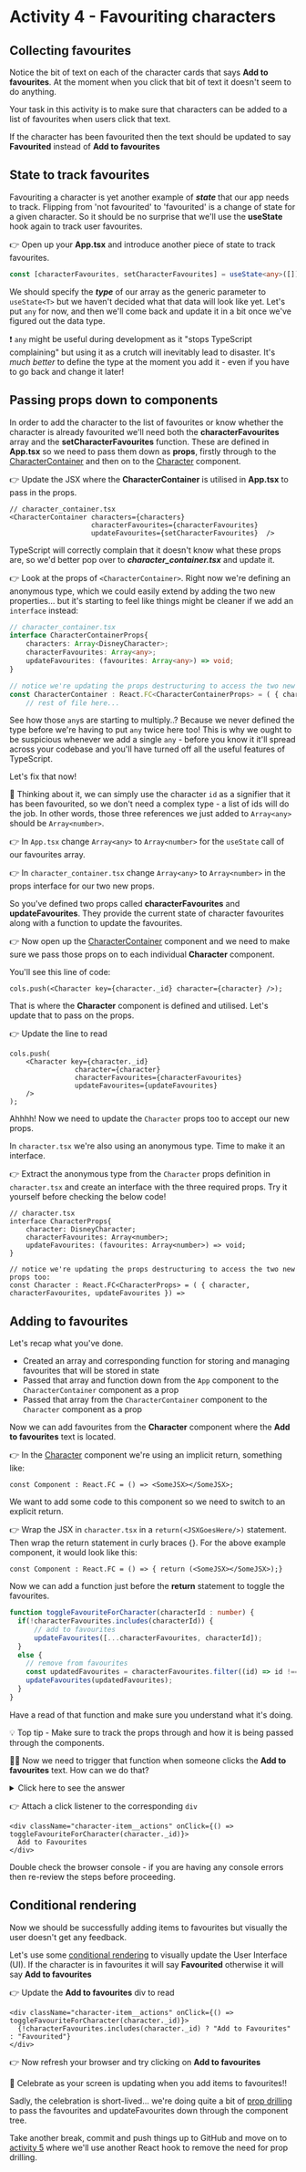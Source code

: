 # Activity 4 - Favouriting characters

## Collecting favourites

Notice the bit of text on each of the character cards that says **Add to favourites**. At the moment when you click that bit of text it doesn't seem to do anything.

Your task in this activity is to make sure that characters can be added to a list of favourites when users click that text.

If the character has been favourited then the text should be updated to say **Favourited** instead of **Add to favourites**

## State to track favourites

Favouriting a character is yet another example of ***state*** that our app needs to track. Flipping from 'not favourited' to 'favourited' is a change of state for a given character. So it should be no surprise that we'll use the **useState** hook again to track user favourites.

👉 Open up your **App.tsx** and introduce another piece of state to track favourites.

```TypeScript
const [characterFavourites, setCharacterFavourites] = useState<any>([]);
```

We should specify the ***type*** of our array as the generic parameter to `useState<T>` but we haven't decided what that data will look like yet. Let's put `any` for now, and then we'll come back and update it in a bit once we've figured out the data type.

❗ `any` might be useful during development as it "stops TypeScript complaining" but using it as a crutch will inevitably lead to disaster. It's _much better_ to define the type at the moment you add it - even if you have to go back and change it later!

## Passing props down to components

In order to add the character to the list of favourites or know whether the character is already favourited we'll need both the **characterFavourites** array and the **setCharacterFavourites** function. These are defined in **App.tsx** so we need to pass them down as **props**, firstly through to the [CharacterContainer](../src/components/character_container.tsx) and then on to the [Character](../src/components/character.tsx) component.

👉 Update the JSX where the **CharacterContainer** is utilised in **App.tsx** to pass in the props. 

```JSX
// character_container.tsx
<CharacterContainer characters={characters} 
                    characterFavourites={characterFavourites} 
                    updateFavourites={setCharacterFavourites}  />
```

TypeScript will correctly complain that it doesn't know what these props are, so we'd better pop over to ***character_container.tsx*** and update it.

👉 Look at the props of `<CharacterContainer>`. Right now we're defining an anonymous type, which we could easily extend by adding the two new properties... but it's starting to feel like things might be cleaner if we add an `interface` instead:

```TypeScript
// character_container.tsx
interface CharacterContainerProps{ 
	characters: Array<DisneyCharacter>;
	characterFavourites: Array<any>;
	updateFavourites: (favourites: Array<any>) => void;
}

// notice we're updating the props destructuring to access the two new props too:
const CharacterContainer : React.FC<CharacterContainerProps> = ( { characters, characterFavourites, updateFavourites }) => {
	// rest of file here...
```

See how those `any`s are starting to multiply..? Because we never defined the type before we're having to put `any` twice here too! This is why we ought to be suspicious whenever we add a single `any` - before you know it it'll spread across your codebase and you'll have turned off all the useful features of TypeScript.

Let's fix that now!

🤔 Thinking about it, we can simply use the character `id` as a signifier that it has been favourited, so we don't need a complex type - a list of ids will do the job. In other words, those three references we just added to `Array<any>` should be `Array<number>`.

👉 In `App.tsx` change `Array<any>` to `Array<number>` for the `useState` call of our favourites array.

👉 In `character_container.tsx` change `Array<any>` to `Array<number>` in the props interface for our two new props.

So you've defined two props called **characterFavourites** and **updateFavourites**. They provide the current state of character favourites along with a function to update the favourites.

👉 Now open up the [CharacterContainer](../src/components/character_container.tsx) component and we need to make sure we pass those props on to each individual **Character** component.

You'll see this line of code:

```JSX
cols.push(<Character key={character._id} character={character} />);
```

That is where the **Character** component is defined and utilised. Let's update that to pass on the props.

👉 Update the line to read

```JSX
cols.push(
    <Character key={character._id} 
                character={character} 
                characterFavourites={characterFavourites} 
                updateFavourites={updateFavourites} 
    />
);
```

Ahhhh! Now we need to update the `Character` props too to accept our new props.

In `character.tsx` we're also using an anonymous type. Time to make it an interface.

👉 Extract the anonymous type from the `Character` props definition in `character.tsx` and create an interface with the three required props. Try it yourself before checking the below code!

```JSX
// character.tsx
interface CharacterProps{
	character: DisneyCharacter;
	characterFavourites: Array<number>;
	updateFavourites: (favourites: Array<number>) => void;
}

// notice we're updating the props destructuring to access the two new props too:
const Character : React.FC<CharacterProps> = ( { character, characterFavourites, updateFavourites }) => 
```

## Adding to favourites

Let's recap what you've done.

* Created an array and corresponding function for storing and managing favourites that will be stored in state
* Passed that array and function down from the `App` component to the `CharacterContainer` component as a prop
* Passed that array from the `CharacterContainer` component to the `Character` component as a prop

Now we can add favourites from the **Character** component where the **Add to favourites** text is located.

👉 In the [Character](../src/components/character.tsx) component we're using an implicit return, something like:

```JSX
const Component : React.FC = () => <SomeJSX></SomeJSX>;
```

We want to add some code to this component so we need to switch to an explicit return.

👉 Wrap the JSX in `character.tsx` in a `return(<JSXGoesHere/>)` statement. Then wrap the return statement in curly braces {}. For the above example component, it would look like this:

```JSX
const Component : React.FC = () => { return (<SomeJSX></SomeJSX>);}
```

Now we can add a function just before the **return** statement to toggle the favourites.

```TypeScript
function toggleFavouriteForCharacter(characterId : number) {
  if(!characterFavourites.includes(characterId)) {
      // add to favourites
      updateFavourites([...characterFavourites, characterId]);
  }
  else {
    // remove from favourites
    const updatedFavourites = characterFavourites.filter((id) => id !== characterId);
    updateFavourites(updatedFavourites);
  }
}
```

Have a read of that function and make sure you understand what it's doing.

💡 Top tip - Make sure to track the props through and how it is being passed through the components.

🙋🏻 Now we need to trigger that function when someone clicks the **Add to favourites** text. How can we do that?

<details>
<summary>Click here to see the answer</summary>
<pre>
Attach an onClick listener
</pre>
</details>

👉 Attach a click listener to the corresponding `div` 

```JSX
<div className="character-item__actions" onClick={() => toggleFavouriteForCharacter(character._id)}>
  Add to Favourites
</div>
```

Double check the browser console - if you are having any console errors then re-review the steps before proceeding.

## Conditional rendering

Now we should be successfully adding items to favourites but visually the user doesn't get any feedback.

Let's use some [conditional rendering](https://reactjs.org/docs/conditional-rendering.html) to visually update the User Interface (UI). If the character is in favourites it will say **Favourited** otherwise it will say **Add to favourites**

👉 Update the **Add to favourites** div to read

```JSX
<div className="character-item__actions" onClick={() => toggleFavouriteForCharacter(character._id)}>
  {!characterFavourites.includes(character._id) ? "Add to Favourites" : "Favourited"}
</div>
```

👉 Now refresh your browser and try clicking on **Add to favourites**

🎉 Celebrate as your screen is updating when you add items to favourites!!

Sadly, the celebration is short-lived... we're doing quite a bit of [prop drilling](https://kentcdodds.com/blog/prop-drilling) to pass the favourites and updateFavourites down through the component tree.

Take another break, commit and push things up to GitHub and move on to [activity 5](./activity_5.md) where we'll use another React hook to remove the need for prop drilling.






